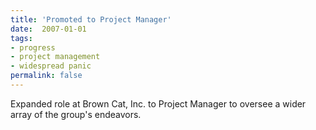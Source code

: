 ```yaml
---
title: 'Promoted to Project Manager'
date:  2007-01-01
tags:
- progress
- project management
- widespread panic
permalink: false
---
```

Expanded role at Brown Cat, Inc. to Project Manager to oversee a wider array of the group's endeavors.